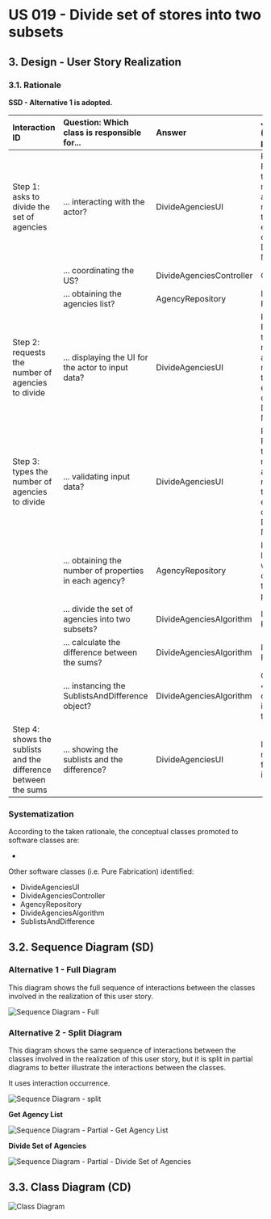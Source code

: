 # US 019 - Divide set of stores into two subsets 

## 3. Design - User Story Realization 

### 3.1. Rationale

**SSD - Alternative 1 is adopted.**

| Interaction ID                                                 | Question: Which class is responsible for...             | Answer                      | Justification (with patterns)                                                                                 |
|:---------------------------------------------------------------|:--------------------------------------------------------|:----------------------------|:--------------------------------------------------------------------------------------------------------------|
| Step 1: asks to divide the set of agencies                     | ... interacting with the actor?                         | DivideAgenciesUI            | Pure Fabrication: there is no reason to assign this responsibility to any existing class in the Domain Model. |
|                                                                | ... coordinating the US?                                | DivideAgenciesController    | Controller                                                                                                    |
|                                                                | ... obtaining the agencies list?                        | AgencyRepository            | IE and Pure Fabrication.                                                                                      |
| Step 2: requests the number of agencies to divide              | ... displaying the UI for the actor to input data?      | DivideAgenciesUI            | Pure Fabrication: there is no reason to assign this responsibility to any existing class in the Domain Model. |
| Step 3: types the number of agencies to divide                 | ... validating input data?                              | DivideAgenciesUI            | Pure Fabrication: there is no reason to assign this responsibility to any existing class in the Domain Model. |
|                                                                | ... obtaining the number of properties in each agency?  | AgencyRepository            | IE: owns the list of orders which contains those properties.                                                  |
|                                                                | ... divide the set of agencies into two subsets?        | DivideAgenciesAlgorithm     | IE and Pure Fabrication.                                                                                      |
|                                                                | ... calculate the difference between the sums?          | DivideAgenciesAlgorithm     | IE and Pure Fabrication.                                                                                      |
|                                                                | ... instancing the SublistsAndDifference object?        | DivideAgenciesAlgorithm     | Creator (Rule 4) : it has the data for initialising that object.                                              |
| Step 4: shows the sublists and the difference between the sums | ... showing the sublists and the difference?            | DivideAgenciesUI            | IE: is responsible for user interactions.                                                                     |


### Systematization ##

According to the taken rationale, the conceptual classes promoted to software classes are: 

 * 



Other software classes (i.e. Pure Fabrication) identified: 

 * DivideAgenciesUI
 * DivideAgenciesController
 * AgencyRepository
 * DivideAgenciesAlgorithm
 * SublistsAndDifference



## 3.2. Sequence Diagram (SD)

### Alternative 1 - Full Diagram

This diagram shows the full sequence of interactions between the classes involved in the realization of this user story.

![Sequence Diagram - Full](svg/us019-sequence-diagram-full.svg)

### Alternative 2 - Split Diagram

This diagram shows the same sequence of interactions between the classes involved in the realization of this user story, but it is split in partial diagrams to better illustrate the interactions between the classes.

It uses interaction occurrence.

![Sequence Diagram - split](svg/us019-sequence-diagram-split.svg)

**Get Agency List**

![Sequence Diagram - Partial - Get Agency List](svg/us019-sequence-diagram-partial-get-agency-list.svg)

**Divide Set of Agencies**

![Sequence Diagram - Partial - Divide Set of Agencies](svg/us019-sequence-diagram-partial-divide-set-of-agencies.svg)

## 3.3. Class Diagram (CD)

![Class Diagram](svg/us019-class-diagram.svg)